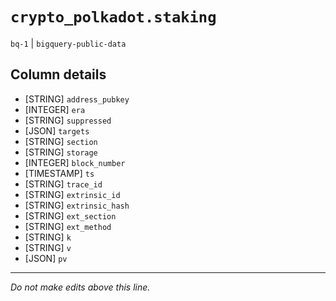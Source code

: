 # `crypto_polkadot.staking`
`bq-1` | `bigquery-public-data`

## Column details
* [STRING]    `address_pubkey`
* [INTEGER]   `era`
* [STRING]    `suppressed`
* [JSON]      `targets`
* [STRING]    `section`
* [STRING]    `storage`
* [INTEGER]   `block_number`
* [TIMESTAMP] `ts`
* [STRING]    `trace_id`
* [STRING]    `extrinsic_id`
* [STRING]    `extrinsic_hash`
* [STRING]    `ext_section`
* [STRING]    `ext_method`
* [STRING]    `k`
* [STRING]    `v`
* [JSON]      `pv`

-------------------------------------------------------------------------------
*Do not make edits above this line.*
